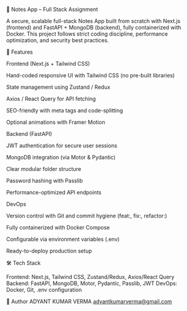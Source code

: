 📓 Notes App – Full Stack Assignment

A secure, scalable full-stack Notes App built from scratch with Next.js (frontend) and FastAPI + MongoDB (backend), fully containerized with Docker.
This project follows strict coding discipline, performance optimization, and security best practices.


🚀 Features

Frontend (Next.js + Tailwind CSS)

Hand-coded responsive UI with Tailwind CSS (no pre-built libraries)

State management using Zustand / Redux

Axios / React Query for API fetching

SEO-friendly with meta tags and code-splitting

Optional animations with Framer Motion


Backend (FastAPI)

JWT authentication for secure user sessions

MongoDB integration (via Motor & Pydantic)

Clear modular folder structure

Password hashing with Passlib

Performance-optimized API endpoints


DevOps

Version control with Git and commit hygiene (feat:, fix:, refactor:)

Fully containerized with Docker Compose

Configurable via environment variables (.env)

Ready-to-deploy production setup


🛠 Tech Stack

Frontend: Next.js, Tailwind CSS, Zustand/Redux, Axios/React Query
Backend: FastAPI, MongoDB, Motor, Pydantic, Passlib, JWT
DevOps: Docker, Git, .env configuration


👤 Author
ADYANT KUMAR VERMA
adyantkumarverma@gmail.com
